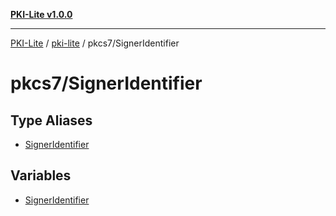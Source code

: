 [**PKI-Lite v1.0.0**](../../../README.md)

---

[PKI-Lite](../../../README.md) / [pki-lite](../../README.md) / pkcs7/SignerIdentifier

# pkcs7/SignerIdentifier

## Type Aliases

- [SignerIdentifier](type-aliases/SignerIdentifier.md)

## Variables

- [SignerIdentifier](variables/SignerIdentifier.md)
